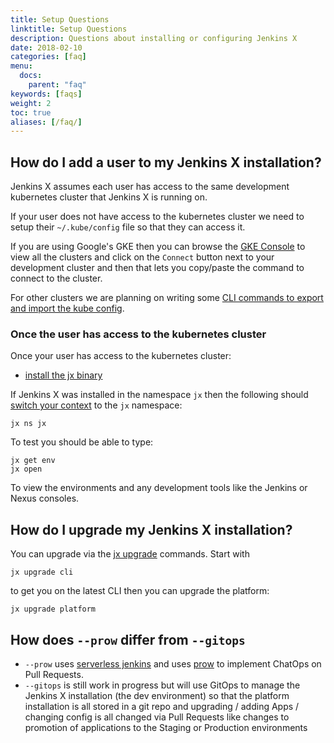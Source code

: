 ```yaml
---
title: Setup Questions
linktitle: Setup Questions
description: Questions about installing or configuring Jenkins X
date: 2018-02-10
categories: [faq]
menu:
  docs:
    parent: "faq"
keywords: [faqs]
weight: 2
toc: true
aliases: [/faq/]
---
```


## How do I add a user to my Jenkins X installation?

Jenkins X assumes each user has access to the same development kubernetes cluster that Jenkins X is running on.

If your user does not have access to the kubernetes cluster we need to setup their `~/.kube/config` file so that they can access it. 

If you are using Google's GKE then you can browse the [GKE Console](https://console.cloud.google.com) to view all the clusters and click on the `Connect` button next to your development cluster and then that lets you copy/paste the command to connect to the cluster.

For other clusters we are planning on writing some [CLI commands to export and import the kube config](https://github.com/jenkins-x/jx/issues/1406).

### Once the user has access to the kubernetes cluster

Once your user has access to the kubernetes cluster:

* [install the jx binary](/getting-started/install/)

If Jenkins X was installed in the namespace `jx` then the following should [switch your context](/developing/kube-context/) to the `jx` namespace:

    jx ns jx

To test you should be able to type:

    jx get env
    jx open

To view the environments and any development tools like the Jenkins or Nexus consoles.

## How do I upgrade my Jenkins X installation?

You can upgrade via the [jx upgrade](/commands/jx_upgrade/) commands. Start with 

```shell 
jx upgrade cli
```

to get you on the latest CLI then you can upgrade the platform:

```shell 
jx upgrade platform
```

## How does `--prow` differ from `--gitops`

* `--prow` uses [serverless jenkins](/news/serverless-jenkins/) and uses [prow](https://github.com/kubernetes/test-infra/tree/master/prow) to implement ChatOps on Pull Requests.
*  `--gitops` is still work in progress but will use GitOps to manage the Jenkins X installation (the dev environment) so that the platform installation is all stored in a git repo and upgrading / adding Apps / changing config is all changed via Pull Requests like changes to promotion of applications to the Staging or Production environments